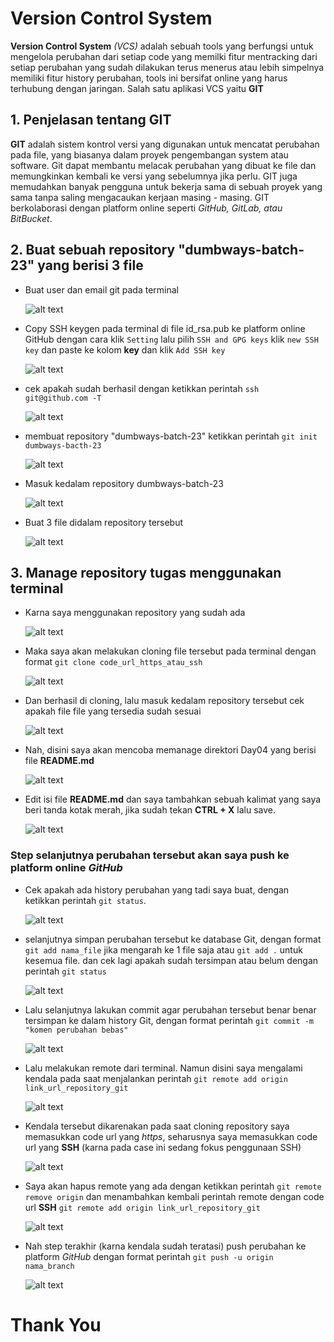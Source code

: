 # Version Control System

**Version Control System** _(VCS)_ adalah sebuah tools yang berfungsi untuk mengelola perubahan dari setiap code yang memilki fitur mentracking dari setiap perubahan yang sudah dilakukan terus menerus atau lebih simpelnya memiliki fitur history perubahan, tools ini bersifat online yang harus terhubung dengan jaringan. Salah satu aplikasi VCS yaitu **GIT**


## 1. Penjelasan tentang GIT

**GIT** adalah sistem kontrol versi yang digunakan untuk mencatat perubahan pada file, yang biasanya dalam proyek pengembangan system atau software. Git dapat membantu melacak perubahan yang dibuat ke file dan memungkinkan kembali ke versi yang sebelumnya jika perlu. GIT juga memudahkan banyak pengguna untuk bekerja sama di sebuah proyek yang sama tanpa saling mengacaukan kerjaan masing - masing. GIT berkolaborasi dengan platform online seperti _GitHub, GitLab, atau BitBucket_.


## 2. Buat sebuah repository "dumbways-batch-23" yang berisi 3 file


- Buat user dan email git pada terminal

  ![alt text](https://github.com/mochamadrere/devops23-dumbways-mochamadrere/blob/main/Pict/git%20config%20global%20user%20dan%20email.png)

- Copy SSH keygen pada terminal di file id_rsa.pub ke platform online GitHub dengan cara klik ``` Setting ``` lalu pilih ``` SSH and GPG keys ``` klik ``` new SSH key ``` dan paste ke kolom **key** dan klik ``` Add SSH key ```

  ![alt text](https://github.com/mochamadrere/devops23-dumbways-mochamadrere/blob/main/Pict/copy%20paste%20ssh%20key.png)


- cek apakah sudah berhasil dengan ketikkan perintah ``` ssh git@github.com -T ```

  ![alt text](https://github.com/mochamadrere/devops23-dumbways-mochamadrere/blob/main/Pict/test%20masuk%20git%20pada%20terminal.png)

- membuat repository "dumbways-batch-23" ketikkan perintah ``` git init dumbways-bacth-23 ```

  ![alt text](https://github.com/mochamadrere/devops23-dumbways-mochamadrere/blob/main/Pict/git%20init%20dumbways%20batch23.png)

- Masuk kedalam repository dumbways-batch-23

  ![alt text](https://github.com/mochamadrere/devops23-dumbways-mochamadrere/blob/main/Pict/cd%20dumbways%20batch23.png)

- Buat 3 file didalam repository tersebut

  ![alt text](https://github.com/mochamadrere/devops23-dumbways-mochamadrere/blob/main/Pict/cat%20file1%20file2%20file3.png)


## 3. Manage repository tugas menggunakan terminal

- Karna saya menggunakan repository yang sudah ada

  ![alt text](https://github.com/mochamadrere/devops23-dumbways-mochamadrere/blob/main/Pict/git%20clone%20https.png)

- Maka saya akan melakukan cloning file tersebut pada terminal dengan format ``` git clone code_url_https_atau_ssh ```

  ![alt text](https://github.com/mochamadrere/devops23-dumbways-mochamadrere/blob/main/Pict/git%20clone%20devops23%20repo.png)

- Dan berhasil di cloning, lalu masuk kedalam repository tersebut cek apakah file file yang tersedia sudah sesuai

  ![alt text](https://github.com/mochamadrere/devops23-dumbways-mochamadrere/blob/main/Pict/isi%20file%20repo%20devops23.png)

- Nah, disini saya akan mencoba memanage direktori Day04 yang berisi file **README.md**

  ![alt text](https://github.com/mochamadrere/devops23-dumbways-mochamadrere/blob/main/Pict/nano%20readme.md%20file.png)

- Edit isi file **README.md** dan saya tambahkan sebuah kalimat yang saya beri tanda kotak merah, jika sudah tekan **CTRL + X** lalu save.

  ![alt text](https://github.com/mochamadrere/devops23-dumbways-mochamadrere/blob/main/Pict/edit%20isi%20file%20readme.md.png)


### Step selanjutnya perubahan tersebut akan saya push ke platform online _GitHub_

- Cek apakah ada history perubahan yang tadi saya buat, dengan ketikkan perintah ``` git status ```.

  ![alt text](https://github.com/mochamadrere/devops23-dumbways-mochamadrere/blob/main/Pict/git%20status%20perubahan.png) 

- selanjutnya simpan perubahan tersebut ke database Git, dengan format ``` git add nama_file ``` jika mengarah ke 1 file saja atau ``` git add . ``` untuk kesemua file. dan cek lagi apakah sudah tersimpan atau belum dengan perintah ``` git status ```

  ![alt text](https://github.com/mochamadrere/devops23-dumbways-mochamadrere/blob/main/Pict/git%20add%20.%20dan%20git%20status.png)

- Lalu selanjutnya lakukan commit agar perubahan tersebut benar benar tersimpan ke dalam history Git, dengan format perintah ``` git commit -m "komen perubahan bebas" ```

  ![alt text](https://github.com/mochamadrere/devops23-dumbways-mochamadrere/blob/main/Pict/git%20commit.png)

- Lalu melakukan remote dari terminal. Namun disini saya mengalami kendala pada saat menjalankan perintah ``` git remote add origin link_url_repository_git ```

  ![alt text](https://github.com/mochamadrere/devops23-dumbways-mochamadrere/blob/main/Pict/git%20remote.png)

- Kendala tersebut dikarenakan pada saat cloning repository saya memasukkan code url yang _https_, seharusnya saya memasukkan code url yang **SSH** (karna pada case ini sedang fokus penggunaan SSH)

  ![alt text](https://github.com/mochamadrere/devops23-dumbways-mochamadrere/blob/main/Pict/git%20remote%20v.png)

- Saya akan hapus remote yang ada dengan ketikkan perintah ``` git remote remove origin ``` dan menambahkan kembali perintah remote dengan code url **SSH** ``` git remote add origin link_url_repository_git ```

  ![alt text](https://github.com/mochamadrere/devops23-dumbways-mochamadrere/blob/main/Pict/git%20remote%20remove%20origin.png)

- Nah step terakhir (karna kendala sudah teratasi) push perubahan ke platform _GitHub_ dengan format perintah ``` git push -u origin nama_branch ```

  ![alt text](https://github.com/mochamadrere/devops23-dumbways-mochamadrere/blob/main/Pict/git%20push%20-u%20origin%20main.png)


# Thank You
